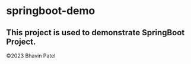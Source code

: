 # springboot-demo
## This project is used to demonstrate SpringBoot Project. 

&copy;2023 Bhavin Patel